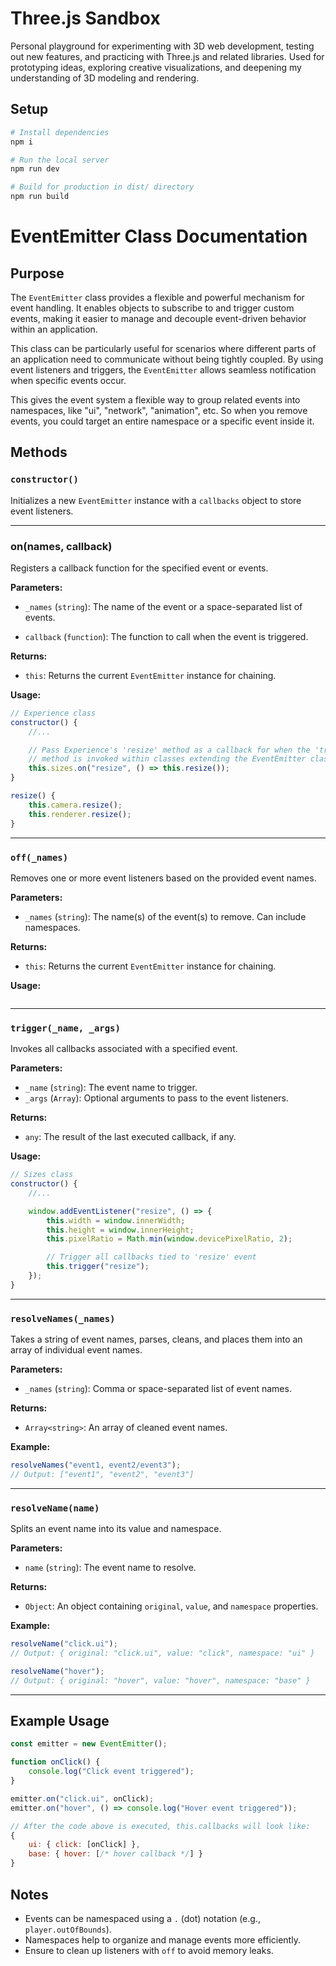 # Three.js Sandbox

Personal playground for experimenting with 3D web development, testing out new features, and practicing with Three.js and related libraries. Used for prototyping ideas, exploring creative visualizations, and deepening my understanding of 3D modeling and rendering.

## Setup

```bash
# Install dependencies
npm i

# Run the local server
npm run dev

# Build for production in dist/ directory
npm run build
```

# EventEmitter Class Documentation

## Purpose

The `EventEmitter` class provides a flexible and powerful mechanism for event handling. It enables objects to subscribe to and trigger custom events, making it easier to manage and decouple event-driven behavior within an application.

This class can be particularly useful for scenarios where different parts of an application need to communicate without being tightly coupled. By using event listeners and triggers, the `EventEmitter` allows seamless notification when specific events occur.

This gives the event system a flexible way to group related events into namespaces, like "ui", "network", "animation", etc. So when you remove events, you could target an entire namespace or a specific event inside it.

## Methods

### `constructor()`

Initializes a new `EventEmitter` instance with a `callbacks` object to store event listeners.

---

### on(names, callback)

Registers a callback function for the specified event or events.

**Parameters:**

-   `_names` (`string`): The name of the event or a space-separated list of events.

-   `callback` (`function`): The function to call when the event is triggered.

**Returns:**

-   `this`: Returns the current `EventEmitter` instance for chaining.

**Usage:**

```javascript
// Experience class
constructor() {
    //...

    // Pass Experience's 'resize' method as a callback for when the 'trigger'
    // method is invoked within classes extending the EventEmitter class.
    this.sizes.on("resize", () => this.resize());
}

resize() {
    this.camera.resize();
    this.renderer.resize();
}
```

---

### `off(_names)`

Removes one or more event listeners based on the provided event names.

**Parameters:**

-   `_names` (`string`): The name(s) of the event(s) to remove. Can include namespaces.

**Returns:**

-   `this`: Returns the current `EventEmitter` instance for chaining.

**Usage:**

```javascript

```

---

### `trigger(_name, _args)`

Invokes all callbacks associated with a specified event.

**Parameters:**

-   `_name` (`string`): The event name to trigger.
-   `_args` (`Array`): Optional arguments to pass to the event listeners.

**Returns:**

-   `any`: The result of the last executed callback, if any.

**Usage:**

```javascript
// Sizes class
constructor() {
    //...

    window.addEventListener("resize", () => {
        this.width = window.innerWidth;
        this.height = window.innerHeight;
        this.pixelRatio = Math.min(window.devicePixelRatio, 2);

        // Trigger all callbacks tied to 'resize' event
        this.trigger("resize");
    });
}


```

---

### `resolveNames(_names)`

Takes a string of event names, parses, cleans, and places them into an array of individual event names.

**Parameters:**

-   `_names` (`string`): Comma or space-separated list of event names.

**Returns:**

-   `Array<string>`: An array of cleaned event names.

**Example:**

```javascript
resolveNames("event1, event2/event3");
// Output: ["event1", "event2", "event3"]
```

---

### `resolveName(name)`

Splits an event name into its value and namespace.

**Parameters:**

-   `name` (`string`): The event name to resolve.

**Returns:**

-   `Object`: An object containing `original`, `value`, and `namespace` properties.

**Example:**

```javascript
resolveName("click.ui");
// Output: { original: "click.ui", value: "click", namespace: "ui" }

resolveName("hover");
// Output: { original: "hover", value: "hover", namespace: "base" }
```

---

## Example Usage

```javascript
const emitter = new EventEmitter();

function onClick() {
    console.log("Click event triggered");
}

emitter.on("click.ui", onClick);
emitter.on("hover", () => console.log("Hover event triggered"));

// After the code above is executed, this.callbacks will look like:
{
    ui: { click: [onClick] },
    base: { hover: [/* hover callback */] }
}
```

## Notes

-   Events can be namespaced using a `.` (dot) notation (e.g., `player.outOfBounds`).
-   Namespaces help to organize and manage events more efficiently.
-   Ensure to clean up listeners with `off` to avoid memory leaks.
